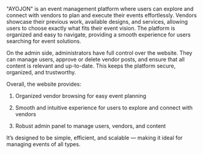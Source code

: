 "AYOJON" is an event management platform where users can explore and connect with vendors to plan and execute their events effortlessly. Vendors showcase their previous work, available designs, and services, allowing users to choose exactly what fits their event vision. The platform is organized and easy to navigate, providing a smooth experience for users searching for event solutions.

On the admin side, administrators have full control over the website. They can manage users, approve or delete vendor posts, and ensure that all content is relevant and up-to-date. This keeps the platform secure, organized, and trustworthy.

Overall, the website provides:

1. Organized vendor browsing for easy event planning

2. Smooth and intuitive experience for users to explore and connect with vendors

3. Robust admin panel to manage users, vendors, and content

It’s designed to be simple, efficient, and scalable — making it ideal for managing events of all types.
